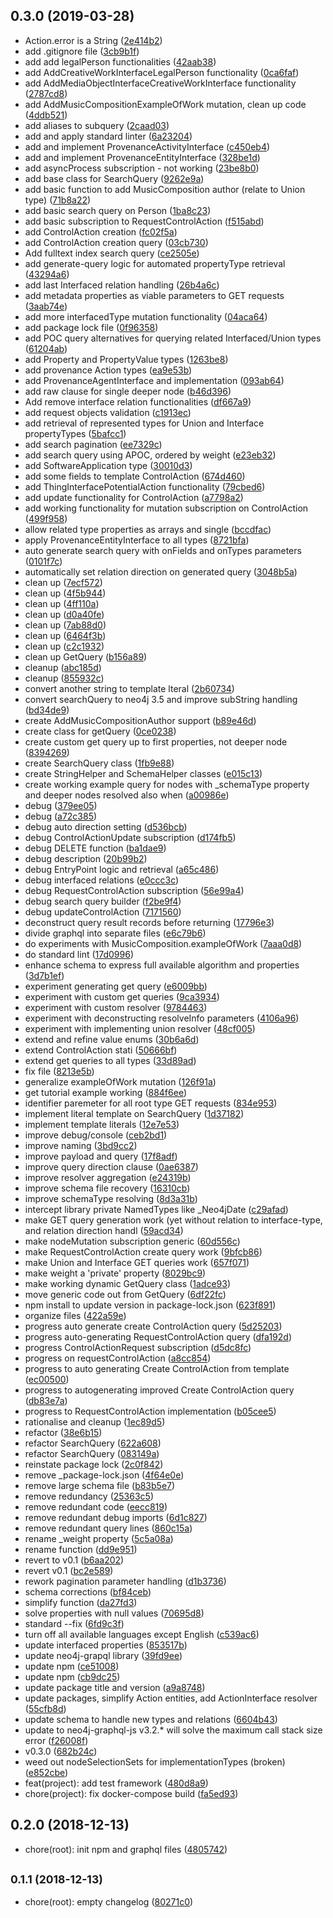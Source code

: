 ## 0.3.0 (2019-03-28)

* Action.error is a String ([2e414b2](https://github.com/trompamusic/ce-api/commits/2e414b2))
* add .gitignore file ([3cb9b1f](https://github.com/trompamusic/ce-api/commits/3cb9b1f))
* add add legalPerson functionalities ([42aab38](https://github.com/trompamusic/ce-api/commits/42aab38))
* add AddCreativeWorkInterfaceLegalPerson functionality ([0ca6faf](https://github.com/trompamusic/ce-api/commits/0ca6faf))
* add AddMediaObjectInterfaceCreativeWorkInterface functionality ([2787cd8](https://github.com/trompamusic/ce-api/commits/2787cd8))
* add AddMusicCompositionExampleOfWork mutation, clean up code ([4ddb521](https://github.com/trompamusic/ce-api/commits/4ddb521))
* add aliases to subquery ([2caad03](https://github.com/trompamusic/ce-api/commits/2caad03))
* add and apply standard linter ([6a23204](https://github.com/trompamusic/ce-api/commits/6a23204))
* add and implement ProvenanceActivityInterface ([c450eb4](https://github.com/trompamusic/ce-api/commits/c450eb4))
* add and implement ProvenanceEntityInterface ([328be1d](https://github.com/trompamusic/ce-api/commits/328be1d))
* add asyncProcess subscription - not working ([23be8b0](https://github.com/trompamusic/ce-api/commits/23be8b0))
* add base class for SearchQuery ([9262e9a](https://github.com/trompamusic/ce-api/commits/9262e9a))
* add basic function to add MusicComposition author (relate to Union type) ([71b8a22](https://github.com/trompamusic/ce-api/commits/71b8a22))
* add basic search query on Person ([1ba8c23](https://github.com/trompamusic/ce-api/commits/1ba8c23))
* add basic subscription to RequestControlAction ([f515abd](https://github.com/trompamusic/ce-api/commits/f515abd))
* add ControlAction creation ([fc02f5a](https://github.com/trompamusic/ce-api/commits/fc02f5a))
* add ControlAction creation query ([03cb730](https://github.com/trompamusic/ce-api/commits/03cb730))
* Add fulltext index search query ([ce2505e](https://github.com/trompamusic/ce-api/commits/ce2505e))
* add generate-query logic for automated propertyType retrieval ([43294a6](https://github.com/trompamusic/ce-api/commits/43294a6))
* add last Interfaced relation handling ([26b4a6c](https://github.com/trompamusic/ce-api/commits/26b4a6c))
* add metadata properties as viable parameters to GET requests ([3aab74e](https://github.com/trompamusic/ce-api/commits/3aab74e))
* add more interfacedType mutation functionality ([04aca64](https://github.com/trompamusic/ce-api/commits/04aca64))
* add package lock file ([0f96358](https://github.com/trompamusic/ce-api/commits/0f96358))
* add POC query alternatives for querying related Interfaced/Union types ([61204ab](https://github.com/trompamusic/ce-api/commits/61204ab))
* add Property and PropertyValue types ([1263be8](https://github.com/trompamusic/ce-api/commits/1263be8))
* add provenance Action types ([ea9e53b](https://github.com/trompamusic/ce-api/commits/ea9e53b))
* add ProvenanceAgentInterface and implementation ([093ab64](https://github.com/trompamusic/ce-api/commits/093ab64))
* add raw clause for single deeper node ([b46d396](https://github.com/trompamusic/ce-api/commits/b46d396))
* Add remove interface relation functionalities ([df667a9](https://github.com/trompamusic/ce-api/commits/df667a9))
* add request objects validation ([c1913ec](https://github.com/trompamusic/ce-api/commits/c1913ec))
* add retrieval of represented types for Union and Interface propertyTypes ([5bafcc1](https://github.com/trompamusic/ce-api/commits/5bafcc1))
* add search pagination ([ee7329c](https://github.com/trompamusic/ce-api/commits/ee7329c))
* add search query using APOC, ordered by weight ([e23eb32](https://github.com/trompamusic/ce-api/commits/e23eb32))
* add SoftwareApplication type ([30010d3](https://github.com/trompamusic/ce-api/commits/30010d3))
* add some fields to template ControlAction ([674d460](https://github.com/trompamusic/ce-api/commits/674d460))
* add ThingInterfacePotentialAction functionality ([79cbed6](https://github.com/trompamusic/ce-api/commits/79cbed6))
* add update functionality for ControlAction ([a7798a2](https://github.com/trompamusic/ce-api/commits/a7798a2))
* add working functionality for mutation subscription on ControlAction ([499f958](https://github.com/trompamusic/ce-api/commits/499f958))
* allow related type properties as arrays and single ([bccdfac](https://github.com/trompamusic/ce-api/commits/bccdfac))
* apply ProvenanceEntityInterface to all types ([8721bfa](https://github.com/trompamusic/ce-api/commits/8721bfa))
* auto generate search query with onFields and onTypes parameters ([0101f7c](https://github.com/trompamusic/ce-api/commits/0101f7c))
* automatically set relation direction on generated query ([3048b5a](https://github.com/trompamusic/ce-api/commits/3048b5a))
* clean up ([7ecf572](https://github.com/trompamusic/ce-api/commits/7ecf572))
* clean up ([4f5b944](https://github.com/trompamusic/ce-api/commits/4f5b944))
* clean up ([4ff110a](https://github.com/trompamusic/ce-api/commits/4ff110a))
* clean up ([d0a40fe](https://github.com/trompamusic/ce-api/commits/d0a40fe))
* clean up ([7ab88d0](https://github.com/trompamusic/ce-api/commits/7ab88d0))
* clean up ([6464f3b](https://github.com/trompamusic/ce-api/commits/6464f3b))
* clean up ([c2c1932](https://github.com/trompamusic/ce-api/commits/c2c1932))
* clean up GetQuery ([b156a89](https://github.com/trompamusic/ce-api/commits/b156a89))
* cleanup ([abc185d](https://github.com/trompamusic/ce-api/commits/abc185d))
* cleanup ([855932c](https://github.com/trompamusic/ce-api/commits/855932c))
* convert another string to template lteral ([2b60734](https://github.com/trompamusic/ce-api/commits/2b60734))
* convert searchQuery to neo4j 3.5 and improve subString handling ([bd34de9](https://github.com/trompamusic/ce-api/commits/bd34de9))
* create AddMusicCompositionAuthor support ([b89e46d](https://github.com/trompamusic/ce-api/commits/b89e46d))
* create class for getQuery ([0ce0238](https://github.com/trompamusic/ce-api/commits/0ce0238))
* create custom get query up to first properties, not deeper node ([8394269](https://github.com/trompamusic/ce-api/commits/8394269))
* create SearchQuery class ([1fb9e88](https://github.com/trompamusic/ce-api/commits/1fb9e88))
* create StringHelper and SchemaHelper classes ([e015c13](https://github.com/trompamusic/ce-api/commits/e015c13))
* create working example query for nodes with _schemaType property and deeper nodes resolved also when ([a00986e](https://github.com/trompamusic/ce-api/commits/a00986e))
* debug ([379ee05](https://github.com/trompamusic/ce-api/commits/379ee05))
* debug ([a72c385](https://github.com/trompamusic/ce-api/commits/a72c385))
* debug auto direction setting ([d536bcb](https://github.com/trompamusic/ce-api/commits/d536bcb))
* debug ControlActionUpdate subscription ([d174fb5](https://github.com/trompamusic/ce-api/commits/d174fb5))
* debug DELETE function ([ba1dae9](https://github.com/trompamusic/ce-api/commits/ba1dae9))
* debug description ([20b99b2](https://github.com/trompamusic/ce-api/commits/20b99b2))
* debug EntryPoint logic and retrieval ([a65c486](https://github.com/trompamusic/ce-api/commits/a65c486))
* debug interfaced relations ([e0ccc3c](https://github.com/trompamusic/ce-api/commits/e0ccc3c))
* debug RequestControlAction subscription ([56e99a4](https://github.com/trompamusic/ce-api/commits/56e99a4))
* debug search query builder ([f2be9f4](https://github.com/trompamusic/ce-api/commits/f2be9f4))
* debug updateControlAction ([7171560](https://github.com/trompamusic/ce-api/commits/7171560))
* deconstruct query result records before returning ([17796e3](https://github.com/trompamusic/ce-api/commits/17796e3))
* divide graphql into separate files ([e6c79b6](https://github.com/trompamusic/ce-api/commits/e6c79b6))
* do experiments with MusicComposition.exampleOfWork ([7aaa0d8](https://github.com/trompamusic/ce-api/commits/7aaa0d8))
* do standard lint ([17d0996](https://github.com/trompamusic/ce-api/commits/17d0996))
* enhance schema to express full available algorithm and properties ([3d7b1ef](https://github.com/trompamusic/ce-api/commits/3d7b1ef))
* experiment generating get query ([e6009bb](https://github.com/trompamusic/ce-api/commits/e6009bb))
* experiment with custom get queries ([9ca3934](https://github.com/trompamusic/ce-api/commits/9ca3934))
* experiment with custom resolver ([9784463](https://github.com/trompamusic/ce-api/commits/9784463))
* experiment with deconstructing resolveInfo parameters ([4106a96](https://github.com/trompamusic/ce-api/commits/4106a96))
* experiment with implementing union resolver ([48cf005](https://github.com/trompamusic/ce-api/commits/48cf005))
* extend and refine value enums ([30b6a6d](https://github.com/trompamusic/ce-api/commits/30b6a6d))
* extend ControlAction stati ([50666bf](https://github.com/trompamusic/ce-api/commits/50666bf))
* extend get queries to all types ([33d89ad](https://github.com/trompamusic/ce-api/commits/33d89ad))
* fix file ([8213e5b](https://github.com/trompamusic/ce-api/commits/8213e5b))
* generalize exampleOfWork mutation ([126f91a](https://github.com/trompamusic/ce-api/commits/126f91a))
* get tutorial example working ([884f6ee](https://github.com/trompamusic/ce-api/commits/884f6ee))
* identifier paremeter for all root type GET requests ([834e953](https://github.com/trompamusic/ce-api/commits/834e953))
* implement literal template on SearchQuery ([1d37182](https://github.com/trompamusic/ce-api/commits/1d37182))
* implement template literals ([12e7e53](https://github.com/trompamusic/ce-api/commits/12e7e53))
* improve debug/console ([ceb2bd1](https://github.com/trompamusic/ce-api/commits/ceb2bd1))
* improve naming ([3bd9cc2](https://github.com/trompamusic/ce-api/commits/3bd9cc2))
* improve payload and query ([17f8adf](https://github.com/trompamusic/ce-api/commits/17f8adf))
* improve query direction clause ([0ae6387](https://github.com/trompamusic/ce-api/commits/0ae6387))
* improve resolver aggregation ([e24319b](https://github.com/trompamusic/ce-api/commits/e24319b))
* improve schema file recovery ([16310cb](https://github.com/trompamusic/ce-api/commits/16310cb))
* improve schemaType resolving ([8d3a31b](https://github.com/trompamusic/ce-api/commits/8d3a31b))
* intercept library private NamedTypes like _Neo4jDate ([c29afad](https://github.com/trompamusic/ce-api/commits/c29afad))
* make GET query generation work (yet without relation to interface-type, and relation direction handl ([59acd34](https://github.com/trompamusic/ce-api/commits/59acd34))
* make nodeMutation subscription generic ([60d556c](https://github.com/trompamusic/ce-api/commits/60d556c))
* make RequestControlAction create query work ([9bfcb86](https://github.com/trompamusic/ce-api/commits/9bfcb86))
* make Union and Interface GET queries work ([657f071](https://github.com/trompamusic/ce-api/commits/657f071))
* make weight a 'private' property ([8029bc9](https://github.com/trompamusic/ce-api/commits/8029bc9))
* make working dynamic GetQuery class ([1adce93](https://github.com/trompamusic/ce-api/commits/1adce93))
* move generic code out from GetQuery ([6df22fc](https://github.com/trompamusic/ce-api/commits/6df22fc))
* npm install to update version in package-lock.json ([623f891](https://github.com/trompamusic/ce-api/commits/623f891))
* organize files ([422a59e](https://github.com/trompamusic/ce-api/commits/422a59e))
* progress auto generate create ControlAction query ([5d25203](https://github.com/trompamusic/ce-api/commits/5d25203))
* progress auto-generating RequestControlAction query ([dfa192d](https://github.com/trompamusic/ce-api/commits/dfa192d))
* progress ControlActionRequest subscription ([d5dc8fc](https://github.com/trompamusic/ce-api/commits/d5dc8fc))
* progress on requestControlAction ([a8cc854](https://github.com/trompamusic/ce-api/commits/a8cc854))
* progress to auto generating Create ControlAction from template ([ec00500](https://github.com/trompamusic/ce-api/commits/ec00500))
* progress to autogenerating improved Create ControlAction query ([db83e7a](https://github.com/trompamusic/ce-api/commits/db83e7a))
* progress to RequestControlAction implementation ([b05cee5](https://github.com/trompamusic/ce-api/commits/b05cee5))
* rationalise and cleanup ([1ec89d5](https://github.com/trompamusic/ce-api/commits/1ec89d5))
* refactor ([38e6b15](https://github.com/trompamusic/ce-api/commits/38e6b15))
* refactor SearchQuery ([622a608](https://github.com/trompamusic/ce-api/commits/622a608))
* refactor SearchQuery ([083149a](https://github.com/trompamusic/ce-api/commits/083149a))
* reinstate package lock ([2c0f842](https://github.com/trompamusic/ce-api/commits/2c0f842))
* remove _package-lock.json ([4f64e0e](https://github.com/trompamusic/ce-api/commits/4f64e0e))
* remove large schema file ([b83b5e7](https://github.com/trompamusic/ce-api/commits/b83b5e7))
* remove redundancy ([25363c5](https://github.com/trompamusic/ce-api/commits/25363c5))
* remove redundant code ([eecc819](https://github.com/trompamusic/ce-api/commits/eecc819))
* remove redundant debug imports ([6d1c827](https://github.com/trompamusic/ce-api/commits/6d1c827))
* remove redundant query lines ([860c15a](https://github.com/trompamusic/ce-api/commits/860c15a))
* rename _weight property ([5c5a08a](https://github.com/trompamusic/ce-api/commits/5c5a08a))
* rename function ([dd9e951](https://github.com/trompamusic/ce-api/commits/dd9e951))
* revert to v0.1 ([b6aa202](https://github.com/trompamusic/ce-api/commits/b6aa202))
* revert v0.1 ([bc2e589](https://github.com/trompamusic/ce-api/commits/bc2e589))
* rework pagination parameter handling ([d1b3736](https://github.com/trompamusic/ce-api/commits/d1b3736))
* schema corrections ([bf84ceb](https://github.com/trompamusic/ce-api/commits/bf84ceb))
* simplify function ([da27fd3](https://github.com/trompamusic/ce-api/commits/da27fd3))
* solve properties with null values ([70695d8](https://github.com/trompamusic/ce-api/commits/70695d8))
* standard --fix ([6fd9c3f](https://github.com/trompamusic/ce-api/commits/6fd9c3f))
* turn off all available languages except English ([c539ac6](https://github.com/trompamusic/ce-api/commits/c539ac6))
* update interfaced properties ([853517b](https://github.com/trompamusic/ce-api/commits/853517b))
* update neo4j-grapql library ([39fd9ee](https://github.com/trompamusic/ce-api/commits/39fd9ee))
* update npm ([ce51008](https://github.com/trompamusic/ce-api/commits/ce51008))
* update npm ([cb9dc25](https://github.com/trompamusic/ce-api/commits/cb9dc25))
* update package title and version ([a9a8748](https://github.com/trompamusic/ce-api/commits/a9a8748))
* update packages, simplify Action entities, add ActionInterface resolver ([55cfb8d](https://github.com/trompamusic/ce-api/commits/55cfb8d))
* update schema to handle new types and relations ([6604b43](https://github.com/trompamusic/ce-api/commits/6604b43))
* update to neo4j-graphql-js v3.2.* will solve the maximum call stack size error ([f26008f](https://github.com/trompamusic/ce-api/commits/f26008f))
* v0.3.0 ([682b24c](https://github.com/trompamusic/ce-api/commits/682b24c))
* weed out nodeSelectionSets for implementationTypes (broken) ([e852cbe](https://github.com/trompamusic/ce-api/commits/e852cbe))
* feat(project): add test framework ([480d8a9](https://github.com/trompamusic/ce-api/commits/480d8a9))
* chore(project): fix docker-compose build ([fa5ed93](https://github.com/trompamusic/ce-api/commits/fa5ed93))



## 0.2.0 (2018-12-13)

* chore(root): init npm and graphql files ([4805742](https://github.com/trompamusic/ce-api/commits/4805742))



## <small>0.1.1 (2018-12-13)</small>

* chore(root): empty changelog ([80271c0](https://github.com/trompamusic/ce-api/commits/80271c0))



